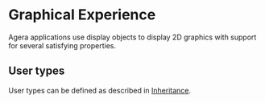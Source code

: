 # Graphical Experience

Agera applications use display objects to display 2D graphics with support for several satisfying properties.

## User types

User types can be defined as described in [Inheritance](inheritance.md).